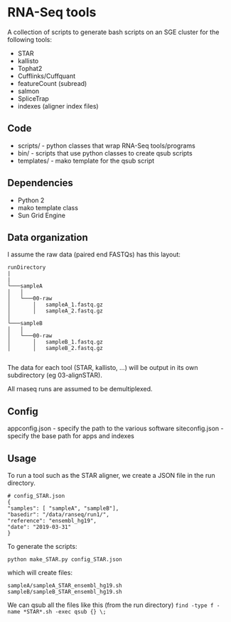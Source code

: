 # RNA-Seq tools

A collection of scripts to generate bash scripts on an SGE cluster for the following tools:

* STAR
* kallisto
* Tophat2
* Cufflinks/Cuffquant
* featureCount (subread)
* salmon
* SpliceTrap
* indexes (aligner index files)


## Code

  + scripts/ - python classes that wrap RNA-Seq tools/programs
  + bin/ - scripts that use python classes to create qsub scripts
  + templates/ - mako template for the qsub script

## Dependencies

  + Python 2
  + mako template class
  + Sun Grid Engine

## Data organization

I assume the raw data (paired end FASTQs) has this layout:

```
runDirectory
|
|
└───sampleA
│   │
│   └───00-raw
│       │   sampleA_1.fastq.gz
│       │   sampleA_2.fastq.gz
│   
└───sampleB
│   │
│   └───00-raw
│       │   sampleB_1.fastq.gz
│       │   sampleB_2.fastq.gz
    
```

The data for each tool (STAR, kallisto, ...) will be output in its own subdirectory (eg 03-alignSTAR).

All rnaseq runs are assumed to be demultiplexed.


## Config

appconfig.json - specify the path to the various software
siteconfig.json - specify the base path for apps and indexes

## Usage

To run a tool such as the STAR aligner, we create a JSON file in the run directory.

```
# config_STAR.json
{
"samples": [ "sampleA", "sampleB"],
"basedir": "/data/ranseq/run1/",
"reference": "ensembl_hg19",
"date": "2019-03-31"
}

```

To generate the scripts:
```
python make_STAR.py config_STAR.json
```

which will create files:
```
sampleA/sampleA_STAR_ensembl_hg19.sh
sampleB/sampleB_STAR_ensembl_hg19.sh

```

We can qsub all the files like this (from the run directory) `find -type f -name *STAR*.sh -exec qsub {} \;`

